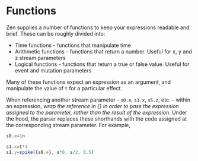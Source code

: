# Functions
Zen supplies a number of functions to keep your expressions readable and brief. These can be roughly divided into:
* Time functions - functions that manipulate time
* Arithmetic functions - functions that return a number. Useful for x, y and z stream parameters
* Logical functions - functions that return a true or false value. Useful for event and mutation parameters

Many of these functions expect an expression as an argument, and manipulate the value of `t` for a particular effect. 

When referencing another stream parameter - `s0.e`, `s1.x`, `s5.z`, etc. - within an expression, *wrap the reference in {} in order to pass the expression assigned to the parameter, rather than the result of the expression*. Under the hood, the parser replaces these shorthands with the code assigned at the corresponding stream parameter. For example,
```js
s0.e=1n

s1.x=t*4
s1.y=spike({s0.e}, s*0, s/2, 0.5)
```